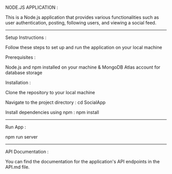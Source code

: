 NODE.JS APPLICATION :

This is a Node.js application that provides various functionalities such as user authentication, posting, following users, and viewing a social feed.

---------------------------------------

Setup Instructions :

Follow these steps to set up and run the application on your local machine

Prerequisites :

Node.js and npm installed on your machine & 
MongoDB Atlas account for database storage

Installation :

Clone the repository to your local machine

Navigate to the project directory : cd SocialApp

Install dependencies using npm : npm install

---------------------------------------

Run App :

npm run server

---------------------------------------

API Documentation :

You can find the documentation for the application's API endpoints in the API.md file.